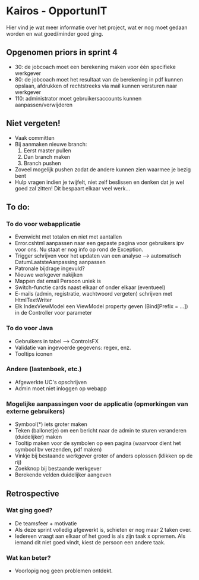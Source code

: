 # Kairos - OpportunIT

Hier vind je wat meer informatie over het project,  wat er nog moet gedaan worden en wat goed/minder goed ging.

## Opgenomen priors in sprint 4
* 30: de jobcoach moet een berekening maken voor één specifieke werkgever
* 80: de jobcoach moet het resultaat van de berekening in pdf kunnen opslaan, afdrukken of rechtstreeks via mail kunnen versturen naar werkgever
* 110: administrator moet gebruikersaccounts kunnen aanpassen/verwijderen

## Niet vergeten!
* Vaak committen
* Bij aanmaken nieuwe branch:
    1. Eerst master pullen
    2. Dan branch maken
    3. Branch pushen
* Zoveel mogelijk pushen zodat de andere kunnen zien waarmee je bezig bent
* Hulp vragen indien je twijfelt, niet zelf beslissen en denken dat je wel goed zal zitten! Dit bespaart elkaar veel werk...

## To do:
### To do voor webapplicatie
* Evenwicht met totalen en niet met aantallen
* Error.cshtml aanpassen naar een gepaste pagina voor gebruikers ipv voor ons. Nu staat er nog info op rond de Exception.
* Trigger schrijven voor het updaten van een analyse --> automatisch DatumLaatsteAanpassing aanpassen
* Patronale bijdrage ingevuld?
* Nieuwe werkgever nakijken
* Mappen dat email Persoon uniek is
* Switch-functie cards naast elkaar of onder elkaar (eventueel)
* E-mails (admin, registratie, wachtwoord vergeten) schrijven met HtmlTextWriter
* Elk IndexViewModel een ViewModel property geven (Bind[Prefix = ...]) in de Controller voor parameter

### To do voor Java
* Gebruikers in tabel --> ControlsFX
* Validatie van ingevoerde gegevens: regex, enz.
* Tooltips iconen

### Andere (lastenboek, etc.)
* Afgewerkte UC's opschrijven
* Admin moet niet inloggen op webapp

### Mogelijke aanpassingen voor de applicatie (opmerkingen van externe gebruikers)
* Symbool(*) iets groter maken
* Teken (ballonetje) om een bericht naar de admin te sturen veranderen (duidelijker) maken
* Tooltip maken voor de symbolen op een pagina (waarvoor dient het symbool bv verzenden, pdf maken)
* Vinkje bij bestaande werkgever groter of anders oplossen (klikken op de rij)
* Zoekknop bij bestaande werkgever
* Berekende velden duidelijker aangeven

## Retrospective
### Wat ging goed?
* De teamsfeer + motivatie
* Als deze sprint volledig afgewerkt is, schieten er nog maar 2 taken over.
* Iedereen vraagt aan elkaar of het goed is als zijn taak x opnemen. Als iemand dit niet goed vindt, kiest de persoon een andere taak.

### Wat kan beter?
* Voorlopig nog geen problemen ontdekt.
